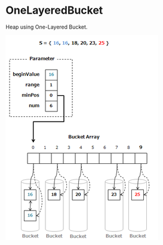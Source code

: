 # OneLayeredBucket

Heap using One-Layered Bucket.

![OneLayeredBucket](https://github.com/63rabbits/OneLayeredBucket/blob/master/1-Layered_Buckets-0002.png?raw=true)
